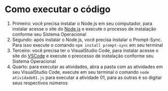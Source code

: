 
# Como executar o código
1. Primeiro: você precisa instalar o Node.js em seu computador, para instalar acesse o site do [Node.js](https://nodejs.org/en) e execute o processo de instalação conforme seu Sistema Operacional
2. Segundo: após instalar o Node.js, você precisa instalar o Prompt-Sync. Para isso execute o comando `npm install prompt-sync` em seu terminal
3. Terceiro: você precisa ter o VisualStudio Code, para instalar acesse o site do [VSCode](https://code.visualstudio.com) e execute o preocesso de instalação conforme seu Sistema Operacional
4. Quarto: para executar as atividades, abra a pasta com as atividades em seu VisualStudio Code, execute em seu terminal o comando `node atividade01.js` para executar a atividade 01, para as outras é so digitar seus respectivos números

